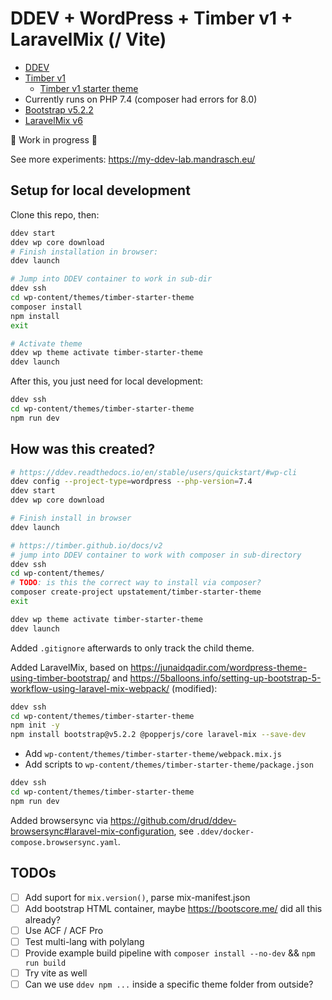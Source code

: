 # DDEV + WordPress + Timber v1 + LaravelMix (/ Vite)

- [DDEV](https://ddev.readthedocs.io/en/latest/)
- [Timber v1](https://upstatement.com/timber/)
    - [Timber v1 starter theme](https://github.com/timber/starter-theme)
- Currently runs on PHP 7.4 (composer had errors for 8.0)
- [Bootstrap v5.2.2](https://getbootstrap.com/docs/5.2/getting-started/introduction/)
- [LaravelMix v6](https://laravel-mix.com/docs/6.0/installation)

🚧 Work in progress 🚧

See more experiments: https://my-ddev-lab.mandrasch.eu/

## Setup for local development

Clone this repo, then:

```bash
ddev start
ddev wp core download
# Finish installation in browser:
ddev launch

# Jump into DDEV container to work in sub-dir
ddev ssh
cd wp-content/themes/timber-starter-theme
composer install
npm install
exit

# Activate theme
ddev wp theme activate timber-starter-theme
ddev launch
```

After this, you just need for local development:

```bash
ddev ssh
cd wp-content/themes/timber-starter-theme
npm run dev
```

## How was this created?

```bash
# https://ddev.readthedocs.io/en/stable/users/quickstart/#wp-cli
ddev config --project-type=wordpress --php-version=7.4
ddev start
ddev wp core download

# Finish install in browser
ddev launch

# https://timber.github.io/docs/v2
# jump into DDEV container to work with composer in sub-directory
ddev ssh
cd wp-content/themes/
# TODO: is this the correct way to install via composer?
composer create-project upstatement/timber-starter-theme
exit

ddev wp theme activate timber-starter-theme
ddev launch
```

Added `.gitignore` afterwards to only track the child theme.

Added LaravelMix, based on https://junaidqadir.com/wordpress-theme-using-timber-bootstrap/ and https://5balloons.info/setting-up-bootstrap-5-workflow-using-laravel-mix-webpack/ (modified):

```bash
ddev ssh
cd wp-content/themes/timber-starter-theme
npm init -y
npm install bootstrap@v5.2.2 @popperjs/core laravel-mix --save-dev
```

- Add `wp-content/themes/timber-starter-theme/webpack.mix.js`
- Add scripts to `wp-content/themes/timber-starter-theme/package.json`

```bash
ddev ssh
cd wp-content/themes/timber-starter-theme
npm run dev
```

Added browsersync via https://github.com/drud/ddev-browsersync#laravel-mix-configuration, see `.ddev/docker-compose.browsersync.yaml`.

## TODOs

- [ ] Add suport for `mix.version()`, parse mix-manifest.json
- [ ] Add bootstrap HTML container, maybe https://bootscore.me/ did all this already?
- [ ] Use ACF / ACF Pro
- [ ] Test multi-lang with polylang
- [ ] Provide example build pipeline with `composer install --no-dev` && `npm run build`
- [ ] Try vite as well
- [ ] Can we use `ddev npm ...` inside a specific theme folder from outside?